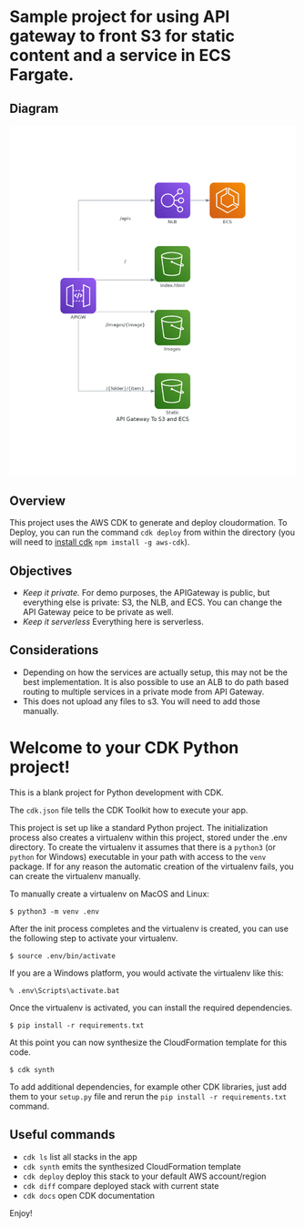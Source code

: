 # Sample project for using API gateway to front S3 for static content and a service in ECS Fargate.

## Diagram
![Diagram](diagram/api_gateway_to_s3_and_ecs.png)

## Overview

This project uses the AWS CDK to generate and deploy cloudormation. To Deploy, you can run the command `cdk deploy` from within the directory (you will need to [install cdk](https://docs.aws.amazon.com/cdk/latest/guide/getting_started.html) `npm imstall -g aws-cdk`). 

## Objectives
- *Keep it private.* For demo purposes, the APIGateway is public, but everything else is private: S3, the NLB, and ECS. You can change the API Gateway peice to be private as well. 
- *Keep it serverless*  Everything here is serverless. 

## Considerations

- Depending on how the services are actually setup, this may not be the best implementation. It is also possible to use an ALB to do path based routing to multiple services in a private mode from API Gateway.
- This does not upload any files to s3. You will need to add those manually.  







# Welcome to your CDK Python project!

This is a blank project for Python development with CDK.

The `cdk.json` file tells the CDK Toolkit how to execute your app.

This project is set up like a standard Python project.  The initialization
process also creates a virtualenv within this project, stored under the .env
directory.  To create the virtualenv it assumes that there is a `python3`
(or `python` for Windows) executable in your path with access to the `venv`
package. If for any reason the automatic creation of the virtualenv fails,
you can create the virtualenv manually.

To manually create a virtualenv on MacOS and Linux:

```
$ python3 -m venv .env
```

After the init process completes and the virtualenv is created, you can use the following
step to activate your virtualenv.

```
$ source .env/bin/activate
```

If you are a Windows platform, you would activate the virtualenv like this:

```
% .env\Scripts\activate.bat
```

Once the virtualenv is activated, you can install the required dependencies.

```
$ pip install -r requirements.txt
```

At this point you can now synthesize the CloudFormation template for this code.

```
$ cdk synth
```

To add additional dependencies, for example other CDK libraries, just add
them to your `setup.py` file and rerun the `pip install -r requirements.txt`
command.

## Useful commands

 * `cdk ls`          list all stacks in the app
 * `cdk synth`       emits the synthesized CloudFormation template
 * `cdk deploy`      deploy this stack to your default AWS account/region
 * `cdk diff`        compare deployed stack with current state
 * `cdk docs`        open CDK documentation

Enjoy!
